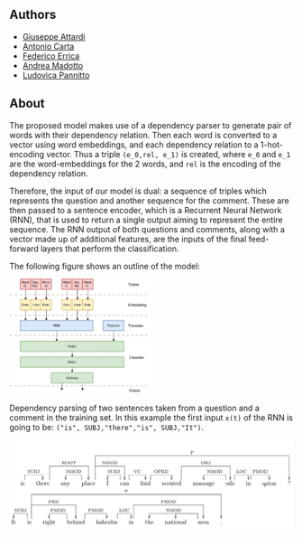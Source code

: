 ## Authors
- [Giuseppe Attardi](https://github.com/attardi)
- [Antonio Carta](https://github.com/AntonioCarta)
- [Federico Errica](https://github.com/diningphil)
- [Andrea Madotto](https://github.com/andreamad8)
- [Ludovica Pannitto](https://github.com/ellepannitto)

## About
The proposed model makes use of a dependency parser to generate pair of words with their dependency relation. 
Then each word is converted to a vector using word embeddings, and each dependency relation to a 1-hot-encoding vector. Thus a triple 
`(e_0,rel, e_1)` is created, where `e_0` and `e_1` are the word-embeddings for the 2 words, and `rel` is the encoding of the dependency relation.

Therefore, the input of our model is dual: a sequence of triples which represents the question and another sequence for the comment. These are then passed to a sentence encoder, which is a Recurrent Neural Network (RNN), that is used to return a single output aiming to represent the entire sequence. 
The RNN output of both questions and comments, along with a vector made up of additional features, are the inputs of the final feed-forward layers that perform the classification.

The following figure shows an outline of the model:


<img src="img/model.png" width="50%">


Dependency parsing of two sentences taken from a question and a comment in the training set. In this example the first input `x(t)` of the RNN is going to be: `("is", SUBJ,"there","is", SUBJ,"It")`.

<img src="img/parsing_ex.png">


